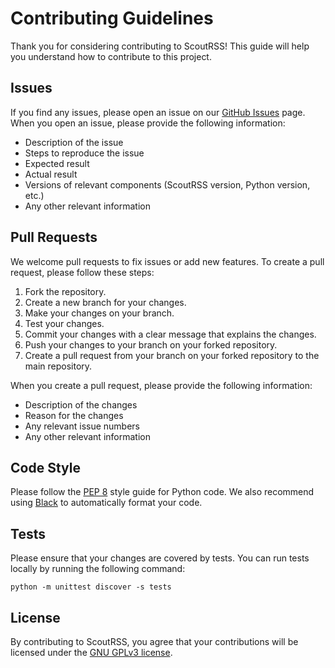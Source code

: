 # Contributing Guidelines

Thank you for considering contributing to ScoutRSS! This guide will help you understand how to contribute to this project.

## Issues

If you find any issues, please open an issue on our [GitHub Issues](https://github.com/username/repo/issues) page. When you open an issue, please provide the following information:

- Description of the issue
- Steps to reproduce the issue
- Expected result
- Actual result
- Versions of relevant components (ScoutRSS version, Python version, etc.)
- Any other relevant information

## Pull Requests

We welcome pull requests to fix issues or add new features. To create a pull request, please follow these steps:

1. Fork the repository.
2. Create a new branch for your changes.
3. Make your changes on your branch.
4. Test your changes.
5. Commit your changes with a clear message that explains the changes.
6. Push your changes to your branch on your forked repository.
7. Create a pull request from your branch on your forked repository to the main repository.

When you create a pull request, please provide the following information:

- Description of the changes
- Reason for the changes
- Any relevant issue numbers
- Any other relevant information

## Code Style

Please follow the [PEP 8](https://www.python.org/dev/peps/pep-0008/) style guide for Python code. We also recommend using [Black](https://black.readthedocs.io/en/stable/) to automatically format your code.

## Tests

Please ensure that your changes are covered by tests. You can run tests locally by running the following command:

```
python -m unittest discover -s tests
```

## License

By contributing to ScoutRSS, you agree that your contributions will be licensed under the [GNU GPLv3 license](LICENSE).